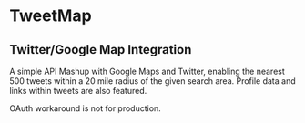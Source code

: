 TweetMap
================

Twitter/Google Map Integration
-----------------------------


A simple API Mashup with Google Maps and Twitter, enabling the nearest 500 tweets within a 20 mile radius of the given search area.  Profile data and links within tweets are also featured.

OAuth workaround is not for production.


